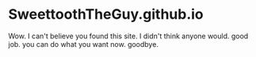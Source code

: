 # SweettoothTheGuy.github.io
Wow.
I can't believe you found this site.
I didn't think anyone would.
good job.
you can do what you want now.
goodbye.
